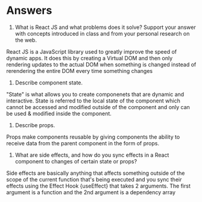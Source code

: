 # Answers

1. What is React JS and what problems does it solve? Support your answer with concepts introduced in class and from your personal research on the web.

React JS is a JavaScript library used to greatly improve the speed of dynamic apps. It does this by creating a Virtual DOM and then only rendering updates to the actual DOM when something is changed instead of rerendering the entire DOM every time something changes

1. Describe component state.

"State" is what allows you to create componenets that are dynamic and interactive. State is referred to the local state of the component which cannot be accessed and modified outside of the component and only can be used & modified inside the component.

1. Describe props.

Props make components reusable by giving components the ability to receive data from the parent component in the form of props.

1. What are side effects, and how do you sync effects in a React component to changes of certain state or props?

Side effects are basically anything that affects something outside of the scope of the current function that's being executed and you sync their effects using the Effect Hook {useEffect} that takes 2 arguments. The first argument is a function and the 2nd argument is a dependency array